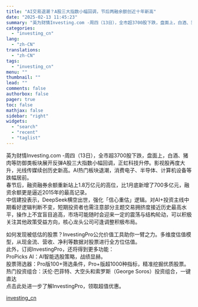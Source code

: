 ```yaml
---
title: "AI交易退潮？A股三大指数小幅回调，节后两融余额创近十年新高"
date: "2025-02-13 11:45:23"
summary: "英为财情Investing.com -周四（13日），全市超3700股下跌，盘面上，白酒、猪肉等防御..."
categories:
  - "investing_cn"
lang:
  - "zh-CN"
translations:
  - "zh-CN"
tags:
  - "investing_cn"
menu: ""
thumbnail: ""
lead: ""
comments: false
authorbox: false
pager: true
toc: false
mathjax: false
sidebar: "right"
widgets:
  - "search"
  - "recent"
  - "taglist"
---
```


英为财情Investing.com -周四（13日），全市超3700股下跌，盘面上，白酒、猪肉等防御类板块展开反弹A股三大指数小幅回调，正虹科技升停。影视股再度大升，光线传媒续创历史新高。AI热门板块退潮，消费电子、半导体、计算机设备等跌幅居前。  
春节后，融资融券余额重新站上1.8万亿元的高位，比1月底新增了700多亿元，融资余额更是逼近2015年的最高记录。  
中信建投表示，DeepSeek横空出世，强化「信心重估」逻辑。对AI+投资主线中期看好逻辑判断不变，短期投资者也需注意部分主题交易拥挤度接近历史最高水平，操作上不宜盲目追高，市场可能随时会迎来一定的震荡与结构轮动，可以积极关注其他政策受益方向，核心龙头公司可逢调整积极布局。  
  
如何发现被低估的股票？InvestingPro公允价值工具助你一臂之力。多维度估值模型，从现金流、营收、净利等数据对股票进行全方位估值。  
此外，订阅InvestingPro，还将得到更多功能：  
ProPicks AI：AI智能选股策略，战绩显赫。  
股票筛选器：Pro版100+筛选条件，Pro+版超1000种指标，精准挖掘优质股票。  
热门投资组合：沃伦·巴菲特、大空头和索罗斯（George Soros）投资组合，一键直达  
点击此处进一步了解InvestingPro，领取超值优惠。

[investing_cn](https://cn.investing.com/news/stock-market-news/article-2669397)
